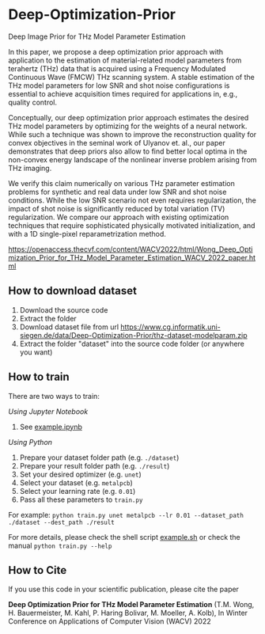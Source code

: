 # Deep-Optimization-Prior
Deep Image Prior for THz Model Parameter Estimation

In this paper, we propose a deep optimization prior approach with application to the estimation of material-related model parameters from terahertz (THz) data that is acquired using a Frequency Modulated Continuous Wave (FMCW) THz scanning system. A stable estimation of the THz model parameters for low SNR and shot noise configurations is essential to achieve acquisition times required for applications in, e.g., quality control.

Conceptually, our deep optimization prior approach estimates the desired THz model parameters by optimizing for the weights of a neural network. While such a technique was shown to improve the reconstruction quality for convex objectives in the seminal work of Ulyanov et. al., our paper demonstrates that deep priors also allow to find better local optima in the non-convex energy landscape of the nonlinear inverse problem arising from THz imaging. 

We verify this claim numerically on various THz parameter estimation problems for synthetic and real data under low SNR and shot noise conditions.  While the low SNR scenario not even requires regularization, the impact of shot noise is significantly reduced by total variation (TV) regularization. We compare our approach with existing optimization techniques that require sophisticated physically motivated initialization, and with a 1D single-pixel reparametrization method.

https://openaccess.thecvf.com/content/WACV2022/html/Wong_Deep_Optimization_Prior_for_THz_Model_Parameter_Estimation_WACV_2022_paper.html

## How to download dataset

1. Download the source code
2. Extract the folder
3. Download dataset file from url https://www.cg.informatik.uni-siegen.de/data/Deep-Optimization-Prior/thz-dataset-modelparam.zip
4. Extract the folder "dataset" into the source code folder (or anywhere you want)

## How to train

There are two ways to train:

*Using Jupyter Notebook*
1. See [example.ipynb](example.ipynb)

*Using Python*
1. Prepare your dataset folder path (e.g. `./dataset`)
2. Prepare your result folder path (e.g. `./result`)
3. Set your desired optimizer (e.g. `unet`)
4. Select your dataset (e.g. `metalpcb`)
5. Select your learning rate (e.g. `0.01`)
6. Pass all these parameters to `train.py`

For example:
`python train.py unet metalpcb --lr 0.01 --dataset_path ./dataset --dest_path ./result`

For more details, please check the shell script [example.sh](example.sh) or check the manual `python train.py --help`

## How to Cite
If you use this code in your scientific publication, please cite the paper

   **Deep Optimization Prior for THz Model Parameter Estimation**
     (T.M. Wong, H. Bauermeister, M. Kahl, P. Haring Bolivar, M. Moeller, A. Kolb),
     In Winter Conference on Applications of Computer Vision (WACV) 2022
